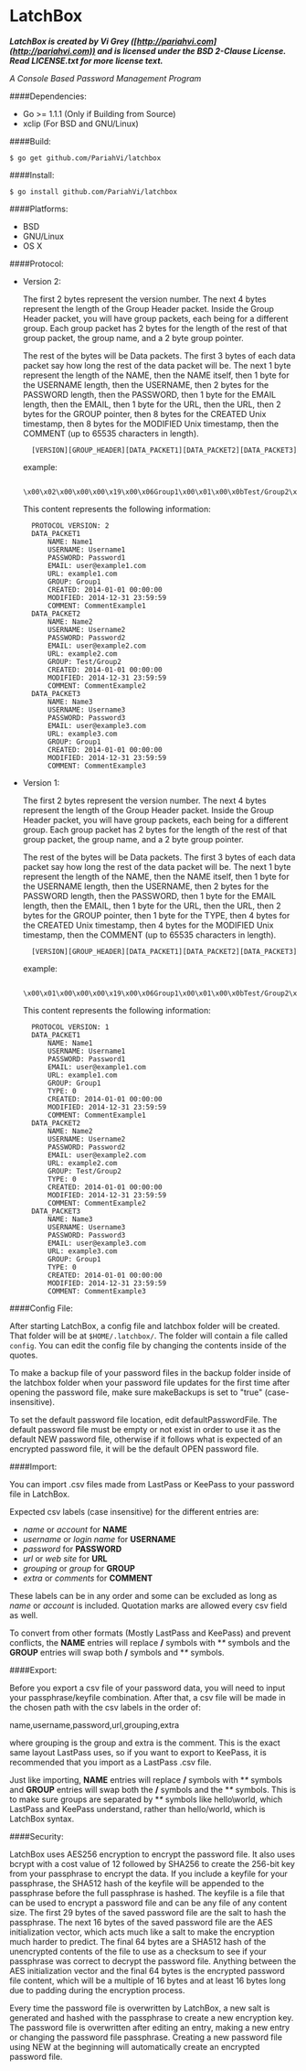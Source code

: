 # LatchBox

**_LatchBox is created by Vi Grey ([http://pariahvi.com](http://pariahvi.com)) and is licensed under the BSD 2-Clause License.  Read LICENSE.txt for more license text._**

_A Console Based Password Management Program_

####Dependencies:

* Go >= 1.1.1 (Only if Building from Source)
* xclip (For BSD and GNU/Linux)

####Build:

    $ go get github.com/PariahVi/latchbox

####Install:

    $ go install github.com/PariahVi/latchbox

####Platforms:

* BSD
* GNU/Linux
* OS X

####Protocol:

* Version 2:

    The first 2 bytes represent the version number.  The next 4 bytes represent the length of the Group Header packet.  Inside the Group Header packet, you will have group packets, each being for a different group.  Each group packet has 2 bytes for the length of the rest of that group packet, the group name, and a 2 byte group pointer.

    The rest of the bytes will be Data packets.  The first 3 bytes of each data packet say how long the rest of the data packet will be.  The next 1 byte represent the length of the NAME, then the NAME itself, then 1 byte for the USERNAME length, then the USERNAME, then 2 bytes for the PASSWORD length, then the PASSWORD, then 1 byte for the EMAIL length, then the EMAIL, then 1 byte for the URL, then the URL, then 2 bytes for the GROUP pointer, then 8 bytes for the CREATED Unix timestamp, then 8 bytes for the MODIFIED Unix timestamp, then the COMMENT (up to 65535 characters in length).

        [VERSION][GROUP_HEADER][DATA_PACKET1][DATA_PACKET2][DATA_PACKET3]

    example:

        \x00\x02\x00\x00\x00\x19\x00\x06Group1\x00\x01\x00\x0bTest/Group2\x00\x02\x00\x00\x5d\x00\x05Name1\x00\x09Username1\x00\x09Password1\x11user@example1.com\x0cexample1.com\x00\x01\x00\x00\x00\x00\x52\xC3\x5A\x80\x00\x00\x00\x00\x54\xA4\x8D\xFFCommentExample1\x00\x00\x5d\x00\x05Name2\x00\x09Username2\x00\x09Password2\x11user@example2.com\x0cexample2.com\x00\x02\x00\x00\x00\x00\x52\xC3\x5A\x80\x00\x00\x00\x00\x54\xA4\x8D\xFFCommentExample2\x00\x00\x5d\x00\x05Name3\x00\x09Username3\x00\x09Password3\x11user@example3.com\x0cexample3.com\x00\x01\x00\x00\x00\x00\x52\xC3\x5A\x80\x00\x00\x00\x00\x54\xA4\x8D\xFFCommentExample3

    This content represents the following information:

        PROTOCOL VERSION: 2
        DATA_PACKET1
            NAME: Name1
            USERNAME: Username1
            PASSWORD: Password1
            EMAIL: user@example1.com
            URL: example1.com
            GROUP: Group1
            CREATED: 2014-01-01 00:00:00
            MODIFIED: 2014-12-31 23:59:59
            COMMENT: CommentExample1
        DATA_PACKET2
            NAME: Name2
            USERNAME: Username2
            PASSWORD: Password2
            EMAIL: user@example2.com
            URL: example2.com
            GROUP: Test/Group2
            CREATED: 2014-01-01 00:00:00
            MODIFIED: 2014-12-31 23:59:59
            COMMENT: CommentExample2
        DATA_PACKET3
            NAME: Name3
            USERNAME: Username3
            PASSWORD: Password3
            EMAIL: user@example3.com
            URL: example3.com
            GROUP: Group1
            CREATED: 2014-01-01 00:00:00
            MODIFIED: 2014-12-31 23:59:59
            COMMENT: CommentExample3

* Version 1:

    The first 2 bytes represent the version number.  The next 4 bytes represent the length of the Group Header packet.  Inside the Group Header packet, you will have group packets, each being for a different group.  Each group packet has 2 bytes for the length of the rest of that group packet, the group name, and a 2 byte group pointer.

    The rest of the bytes will be Data packets.  The first 3 bytes of each data packet say how long the rest of the data packet will be.  The next 1 byte represent the length of the NAME, then the NAME itself, then 1 byte for the USERNAME length, then the USERNAME, then 2 bytes for the PASSWORD length, then the PASSWORD, then 1 byte for the EMAIL length, then the EMAIL, then 1 byte for the URL, then the URL, then 2 bytes for the GROUP pointer, then 1 byte for the TYPE, then 4 bytes for the CREATED Unix timestamp, then 4 bytes for the MODIFIED Unix timestamp, then the COMMENT (up to 65535 characters in length).

        [VERSION][GROUP_HEADER][DATA_PACKET1][DATA_PACKET2][DATA_PACKET3]

    example:

        \x00\x01\x00\x00\x00\x19\x00\x06Group1\x00\x01\x00\x0bTest/Group2\x00\x02\x00\x00\x56\x00\x05Name1\x00\x09Username1\x00\x09Password1\x11user@example1.com\x0cexample1.com\x00\x01\x00\x52\xC3\x5A\x80\x54\xA4\x8D\xFFCommentExample1\x00\x00\x56\x00\x05Name2\x00\x09Username2\x00\x09Password2\x11user@example2.com\x0cexample2.com\x00\x02\x00\x52\xC3\x5A\x80\x54\xA4\x8D\xFFCommentExample2\x00\x00\x56\x00\x05Name3\x00\x09Username3\x00\x09Password3\x11user@example3.com\x0cexample3.com\x00\x01\x00\x52\xC3\x5A\x80\x54\xA4\x8D\xFFCommentExample3

    This content represents the following information:

        PROTOCOL VERSION: 1
        DATA_PACKET1
            NAME: Name1
            USERNAME: Username1
            PASSWORD: Password1
            EMAIL: user@example1.com
            URL: example1.com
            GROUP: Group1
            TYPE: 0
            CREATED: 2014-01-01 00:00:00
            MODIFIED: 2014-12-31 23:59:59
            COMMENT: CommentExample1
        DATA_PACKET2
            NAME: Name2
            USERNAME: Username2
            PASSWORD: Password2
            EMAIL: user@example2.com
            URL: example2.com
            GROUP: Test/Group2
            TYPE: 0
            CREATED: 2014-01-01 00:00:00
            MODIFIED: 2014-12-31 23:59:59
            COMMENT: CommentExample2
        DATA_PACKET3
            NAME: Name3
            USERNAME: Username3
            PASSWORD: Password3
            EMAIL: user@example3.com
            URL: example3.com
            GROUP: Group1
            TYPE: 0
            CREATED: 2014-01-01 00:00:00
            MODIFIED: 2014-12-31 23:59:59
            COMMENT: CommentExample3

####Config File:

After starting LatchBox, a config file and latchbox folder will be created.  That folder will be at `$HOME/.latchbox/`.  The folder will contain a file called `config`.  You can edit the config file by changing the contents inside of the quotes.

To make a backup file of your password files in the backup folder inside of the latchbox folder when your password file updates for the first time after opening the password file, make sure makeBackups is set to "true" (case-insensitive).

To set the default password file location, edit defaultPasswordFile.  The default password file must be empty or not exist in order to use it as the default NEW password file, otherwise if it follows what is expected of an encrypted password file, it will be the default OPEN password file.

####Import:

You can import .csv files made from LastPass or KeePass to your password file in LatchBox.

Expected csv labels (case insensitive) for the different entries are:

* *name* or *account* for **NAME**
* *username* or *login name* for **USERNAME**
* *password* for **PASSWORD**
* *url* or *web site* for **URL**
* *grouping* or *group* for **GROUP**
* *extra* or *comments* for **COMMENT**

These labels can be in any order and some can be excluded as long as *name* or *account* is included.  Quotation marks are allowed every csv field as well.

To convert from other formats (Mostly LastPass and KeePass) and prevent conflicts, the **NAME** entries will replace **/** symbols with **\** symbols and the **GROUP** entries will swap both **/** symbols and **\** symbols.

####Export:

Before you export a csv file of your password data, you will need to input your passphrase/keyfile combination.  After that, a csv file will be made in the chosen path with the csv labels in the order of:

name,username,password,url,grouping,extra

where grouping is the group and extra is the comment.  This is the exact same layout LastPass uses, so if you want to export to KeePass, it is recommended that you import as a LastPass .csv file.

Just like importing, **NAME** entries will replace **/** symbols with **\** symbols and **GROUP** entries will swap both the **/** symbols and the **\** symbols.  This is to make sure groups are separated by **\** symbols like hello\world, which LastPass and KeePass understand, rather than hello/world, which is LatchBox syntax.

####Security:

LatchBox uses AES256 encryption to encrypt the password file.  It also uses bcrypt with a cost value of 12 followed by SHA256 to create the 256-bit key from your passphrase to encrypt the data.  If you include a keyfile for your passphrase, the SHA512 hash of the keyfile will be appended to the passphrase before the full passphrase is hashed.  The keyfile is a file that can be used to encrypt a password file and can be any file of any content size.  The first 29 bytes of the saved password file are the salt to hash the passphrase.  The next 16 bytes of the saved password file are the AES initialization vector, which acts much like a salt to make the encryption much harder to predict.  The final 64 bytes are a SHA512 hash of the unencrypted contents of the file to use as a checksum to see if your passphrase was correct to decrypt the password file.  Anything between the AES initialization vector and the final 64 bytes is the encrypted password file content, which will be a multiple of 16 bytes and at least 16 bytes long due to padding during the encryption process.

Every time the password file is overwritten by LatchBox, a new salt is generated and hashed with the passphrase to create a new encryption key.  The password file is overwritten after editing an entry, making a new entry or changing the password file passphrase.  Creating a new password file using NEW at the beginning will automatically create an encrypted password file.
